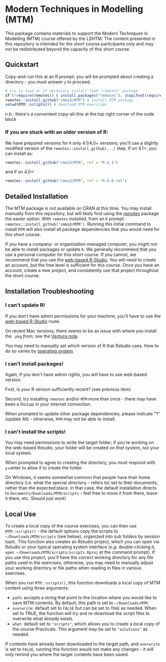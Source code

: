 # Modern Techniques in Modelling (MTM)

This package contains materials to support the Modern Techniques in Modelling (MTM) course offered by the LSHTM. The content presented in this repository is intended for the short course participants only and may not be redistributed beyond the capacity of this short course. 

## Quickstart

Copy-and-run this at an R prompt; you will be prompted about creating a directory - you must answer `y` to proceed.

```r
# try to load or if necessary install-load "remotes" package
if (!require(remotes)) { install.packages("remotes"); stopifnot(require("remotes")) } 
remotes::install_github("cmmid/MTM") # install MTM package
setwd(MTM::scripts()) # download MTM exercises
```

_n.b._: there's a convenient copy-all-this at the top right corner of the code block

### If you are stuck with an older version of R:

We have prepared versions for `R` only 4.1/4.0+ versions; you'll use a slightly modified version of the `remotes::install_github(...)` step. If on 4.1+, you can install as:

```r
remotes::install_github("cmmid/MTM", ref = "R-4.1")
```

and if on 4.0+:

```r
remotes::install_github("cmmid/MTM", ref = "R-4.0-rel")
```

## Detailed Installation 

The MTM package is not available on CRAN at this time. You may install manually from this repository, but will likely find using the [remotes](https://cran.r-project.org/package=remotes) package the easier option. With `remotes` installed, from an `R` prompt: `remotes::install_github('cmmid/MTM')`. Running this initial command to install `MTM` will also install all package dependencies that you would need for this short course.

If you have a company- or organization-managed computer, you might not be able to install packages or update `R`. We generally recommend that you use a personal computer for this short course. If you cannot, we recommend that you use the [web-based R-Studio](https://posit.cloud/). You will need to create an account, but the free level is sufficient for this course. Once you have an account, create a new project, and consistently use that project throughout the short course.

## Installation Troubleshooting

### I can't update R!

If you don't have admin permissions for your machine, you'll have to use the [web-based R-Studio](https://posit.cloud/) route.

On recent Mac versions, there seems to be an issue with where you install the `.pkg` *from*; see the [Ventura note](https://cran.r-project.org/bin/macosx/).

You may need to manually set *which* version of R that Rstudio uses. How to do so varies by [operating system](https://support.posit.co/hc/en-us/articles/200486138-Changing-R-versions-for-the-RStudio-Desktop-IDE).

### I can't install packages!

Again, if you don't have admin rights, you will have to use web-based version.

First, is your R version sufficiently recent? (see previous item)

Second, try installing `remotes` and/or `MTM` more than once - there may have been a hiccup in your internet connection.

When prompted to update other package dependencies, please indicate "1" (update All) - otherwise, `MTM` may not be able to install.

### I can't install the scripts!

You may need permissions to write the target folder; if you're working on the web-based Rstudio, your folder will be created *on that system*, not your local system.

When prompted to agree to creating the directory, you must respond with `y`+enter to allow it to create the folder.

On Windows, it seems somewhat common that people have their home directory (i.e. what the special directory `~` refers to) set to their documents, rather than the expected place. In that case, the default installation directs to `Documents/Downloads/MTM/scripts` - feel free to move it from there, leave it there, etc. Should just work!

## Local Use

To create a local copy of the course exercises, you can then use `MTM::scripts()` - the default options copy the scripts to `~/Downloads/MTM/scripts` (see below), organized into sub folders by session topic. This function also creates an Rstudio project, which you can open via Rstudio or your typical operating system interface (_e.g._ double-clicking it, `open ~/Downloads/MTM/scripts/scripts.Rproj` at the command prompt). If you use this project, you'll have the correct working directory for any file paths used in the exercises; otherwise, you may need to manually adjust your working directory or file paths when reading in files in various exercises.

When you run `MTM::scripts()`, this function downloads a local copy of MTM content using three arguments:  
  
*  `path`: accepts a string that point to the location where you would like to save MTM contents. By default, this path is set to `~/Downloads/MTM`.    
*  `overwrite`: default set to `FALSE` but can be set to `TRUE` as needed. When set to TRUE, the function will try and re-download the script files to overwrite what already exists.   
*  `what`: default set to `"scripts"`, which allows you to create a local copy of the course Practicals. This argument may be set to `"solutions"` as needed.

If contents have already been downloaded to the target path, and `overwrite` is set to `FALSE`, running this function would not make any changes - it will only remind you where the target contents have been saved. 
